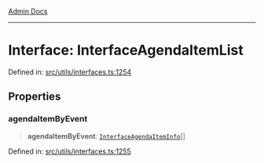 [Admin Docs](/)

***

# Interface: InterfaceAgendaItemList

Defined in: [src/utils/interfaces.ts:1254](https://github.com/PalisadoesFoundation/talawa-admin/blob/main/src/utils/interfaces.ts#L1254)

## Properties

### agendaItemByEvent

> **agendaItemByEvent**: [`InterfaceAgendaItemInfo`](InterfaceAgendaItemInfo.md)[]

Defined in: [src/utils/interfaces.ts:1255](https://github.com/PalisadoesFoundation/talawa-admin/blob/main/src/utils/interfaces.ts#L1255)
